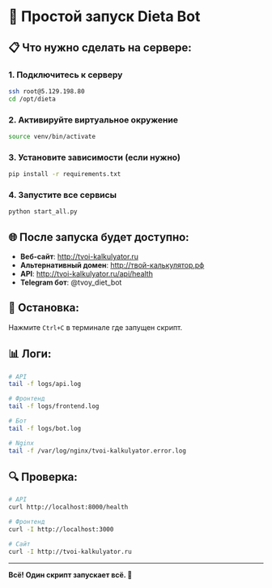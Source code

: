 # 🚀 Простой запуск Dieta Bot

## 📋 Что нужно сделать на сервере:

### 1. Подключитесь к серверу
```bash
ssh root@5.129.198.80
cd /opt/dieta
```

### 2. Активируйте виртуальное окружение
```bash
source venv/bin/activate
```

### 3. Установите зависимости (если нужно)
```bash
pip install -r requirements.txt
```

### 4. Запустите все сервисы
```bash
python start_all.py
```

## 🌐 После запуска будет доступно:

- **Веб-сайт**: http://tvoi-kalkulyator.ru
- **Альтернативный домен**: http://твой-калькулятор.рф
- **API**: http://tvoi-kalkulyator.ru/api/health
- **Telegram бот**: @tvoy_diet_bot

## 🛑 Остановка:

Нажмите `Ctrl+C` в терминале где запущен скрипт.

## 📊 Логи:

```bash
# API
tail -f logs/api.log

# Фронтенд
tail -f logs/frontend.log

# Бот
tail -f logs/bot.log

# Nginx
tail -f /var/log/nginx/tvoi-kalkulyator.error.log
```

## 🔍 Проверка:

```bash
# API
curl http://localhost:8000/health

# Фронтенд
curl -I http://localhost:3000

# Сайт
curl -I http://tvoi-kalkulyator.ru
```

---

**Всё! Один скрипт запускает всё. 🎉** 